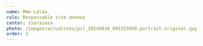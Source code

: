 ```yaml
---
name: Mme Lalao
role: Responsable site annexe
center: tsarazaza
photo: /images/actualites/pxl_20240810_095333930.portrait.original.jpg
order: 1
---
```

